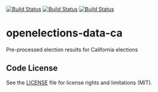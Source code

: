[![Build Status](https://github.com/openelections/openelections-data-ca/actions/workflows/data_tests.yml/badge.svg?branch=master)](https://github.com/openelections/openelections-data-ca/actions/workflows/data_tests.yml?query=branch%3Amaster)
[![Build Status](https://github.com/openelections/openelections-data-ca/actions/workflows/tests.yml/badge.svg?branch=master)](https://github.com/openelections/openelections-data-ca/actions/workflows/tests.yml?query=branch%3Amaster)
[![Build Status](https://github.com/openelections/openelections-data-ca/actions/workflows/format_tests.yml/badge.svg?branch=master)](https://github.com/openelections/openelections-data-ca/actions/workflows/format_tests.yml?query=branch%3Amaster)

# openelections-data-ca
Pre-processed election results for California elections

## Code License

See the [LICENSE](LICENSE.md) file for license rights and limitations (MIT).
